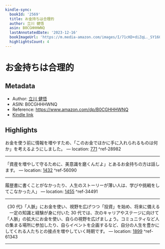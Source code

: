 ```yaml
---
kindle-sync:
  bookId: '2569'
  title: お金持ちは合理的
  author: 立川 健悟
  asin: B0CGHHHWNQ
  lastAnnotatedDate: '2023-12-16'
  bookImageUrl: 'https://m.media-amazon.com/images/I/71cKD+diZqL._SY160.jpg'
  highlightsCount: 4
---
```

# お金持ちは合理的
## Metadata
* Author: [立川 健悟](https://www.amazon.comundefined)
* ASIN: B0CGHHHWNQ
* Reference: https://www.amazon.com/dp/B0CGHHHWNQ
* [Kindle link](kindle://book?action=open&asin=B0CGHHHWNQ)

## Highlights
お金を使う前に情報を増やすため、「このお金でほかに手に入れられるものは何か」を考えるようにしました。 — location: [771](kindle://book?action=open&asin=B0CGHHHWNQ&location=771) ^ref-28982

---
「資産を増やして守るために、美意識を磨くんだよ」とあるお金持ちの方は話します。 — location: [1432](kindle://book?action=open&asin=B0CGHHHWNQ&location=1432) ^ref-56090

---
履歴書に書くことがなかったり、人生のストーリーが薄い人は、学びや挑戦をしてこなかった人」 — location: [1455](kindle://book?action=open&asin=B0CGHHHWNQ&location=1455) ^ref-34491

---
《30 代》「人脈」にお金を使い、視野を広げつつ「投資」を始め、将来に備える 　一定の知識と経験が身に付いた 30 代では、次のキャリアやステージに向けて「人脈」の拡大にお金を使い、自らの視野を広げましょう。コミュニティなど人の集まる場所に参加したり、自らイベントを企画するなど、自分の人生を豊かにしてくれる人たちとの接点を増やしていく時期です。 — location: [1899](kindle://book?action=open&asin=B0CGHHHWNQ&location=1899) ^ref-61343

---
